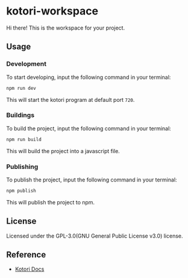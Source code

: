 # kotori-workspace

Hi there! This is the workspace for your project.

## Usage

### Development

To start developing, input the following command in your terminal:

```bash
npm run dev
```

This will start the kotori program at default port `720`.

### Buildings

To build the project, input the following command in your terminal:

```bash
npm run build
```

This will build the project into a javascript file.

### Publishing

To publish the project, input the following command in your terminal:

```bash
npm publish
```

This will publish the project to npm.

## License

Licensed under the GPL-3.0(GNU General Public License v3.0) license.

## Reference

- [Kotori Docs](https://kotori.js.org/)
